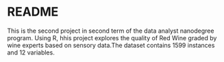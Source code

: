 # README

This is the second project in second term of the data analyst nanodegree program. Using R, hhis project explores the quality of Red Wine graded by wine experts based on sensory data.The dataset contains 1599 instances and 12 variables.